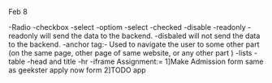 Feb 8

-Radio
-checkbox
-select
-optiom
-select
-checked
-disable
-readonly
-readonly will send the data to the backend.
-disbaled will not send the data to the backend.
-anchor tag:- Used to navigate the user to some other part (on the same page, other page of same website, or any other part )
-lists
-table
-head and title
-hr
-iframe
Assignment:=
1]Make Admission form same as geekster apply now form
2]TODO app   
